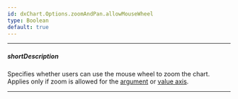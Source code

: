 ```yaml
---
id: dxChart.Options.zoomAndPan.allowMouseWheel
type: Boolean
default: true
---
```

---
##### shortDescription
Specifies whether users can use the mouse wheel to zoom the chart. Applies only if zoom is allowed for the [argument](/api-reference/20%20Data%20Visualization%20Widgets/dxChart/1%20Configuration/zoomAndPan/argumentAxis.md '/Documentation/ApiReference/UI_Components/dxChart/Configuration/zoomAndPan/#argumentAxis') or [value axis](/api-reference/20%20Data%20Visualization%20Widgets/dxChart/1%20Configuration/zoomAndPan/valueAxis.md '/Documentation/ApiReference/UI_Components/dxChart/Configuration/zoomAndPan/#valueAxis').

---
